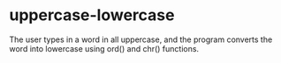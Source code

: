 # uppercase-lowercase
The user types in a word in all uppercase, and the program converts the word into lowercase using ord() and chr() functions.
